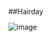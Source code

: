 ##Hairday

![image](https://github.com/user-attachments/assets/c2d56427-d24b-465d-8416-40d9fa3b14f5)
